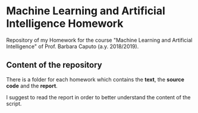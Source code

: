 # Machine Learning and Artificial Intelligence Homework
Repository of my Homework for the course "Machine Learning and Artificial Intelligence" of Prof. Barbara Caputo
(a.y. 2018/2019).

## Content of the repository
There is a folder for each homework which contains the **text**, the **source code** and the **report**.

I suggest to read the report in order to better understand the content of the script.

